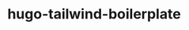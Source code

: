 ---
title: "hugo-tailwind-boilerplate"
description: 'A boilerplate for Hugo sites based on TailwindCSS.'
cUrl: "https://github.com/ttntm/hugo-tailwind-boilerplate"
weight: 3
---